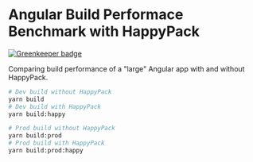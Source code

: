 # Angular Build Performace Benchmark with HappyPack

[![Greenkeeper badge](https://badges.greenkeeper.io/pglazkov/angular-webpack-benchmark.svg)](https://greenkeeper.io/)

Comparing build performance of a "large" Angular app with and without HappyPack.

```bash
# Dev build without HappyPack
yarn build
# Dev build with HappyPack
yarn build:happy

# Prod build without HappyPack
yarn build:prod
# Prod build with HappyPack
yarn build:prod:happy
```
